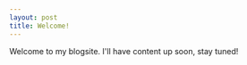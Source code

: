 ```yaml
---
layout: post
title: Welcome!
---
```


Welcome to my blogsite. I'll have content up soon, stay tuned!
